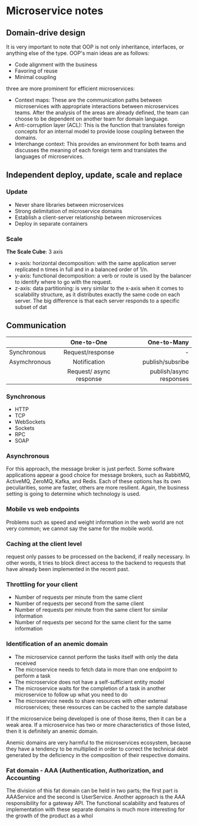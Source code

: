 # Microservice notes

## Domain-drive design

It is very important to note that OOP is not only inheritance, interfaces, or anything else of the type. OOP's main ideas are as follows:

- Code alignment with the business
- Favoring of reuse
- Minimal coupling

three are more prominent for efficient microservices:

- Context maps: These are the communication paths between microservices with appropriate interactions between microservices teams. After the analysis of the areas are already defined, the team can choose to be dependent on another team for domain language.
- Anti-corruption layer (ACL): This is the function that translates foreign concepts for an internal model to provide loose coupling between the domains.
- Interchange context: This provides an environment for both teams and discusses the meaning of each foreign term and translates the languages of microservices.

## Independent deploy, update, scale and replace

### Update

- Never share libraries between microservices
- Strong delimitation of microservice domains
- Establish a client-server relationship between microservices
- Deploy in separate containers

### Scale

**The Scale Cube**: 3 axis

- x-axis: horizontal decomposition: with the same application server replicated n times in full and in a balanced order of 1/n.
- y-axis: functional decomposition: a verb or route is used by the balancer to identify where to go with the request.
- z-axis: data partitioning: is very similar to the x-axis when it comes to scalability structure, as it distributes exactly the same code on each server. The big difference is that each server responds to a specific subset of dat

## Communication

|              |       One-to-One        |             One-to-Many |
| ------------ | :---------------------: | ----------------------: |
| Synchronous  |    Request/response     |                       - |
| Asymchronous |      Notification       |        publish/subsribe |
|              | Request/ async response | publish/async responses |

### Synchronous

- HTTP
- TCP
- WebSockets
- Sockets
- RPC
- SOAP

### Asynchronous

For this approach, the message broker is just perfect. Some software applications appear a good choice for message brokers, such as RabbitMQ, ActiveMQ, ZeroMQ, Kafka, and Redis. Each of these options has its own peculiarities, some are faster, others are more resilient. Again, the business setting is going to determine which technology is used.

### Mobile vs web endpoints

Problems such as speed and weight information in the web world are not very common; we cannot say the same for the mobile world.

### Caching at the client level

request only passes to be processed on the backend, if really necessary. In other words, it tries to block direct access to the backend to requests that have already been implemented in the recent past.

### Throttling for your client

- Number of requests per minute from the same client
- Number of requests per second from the same client
- Number of requests per minute from the same client for similar information
- Number of requests per second for the same client for the same information

### Identification of an anemic domain

- The microservice cannot perform the tasks itself with only the data received
- The microservice needs to fetch data in more than one endpoint to perform a task
- The microservice does not have a self-sufficient entity model
- The microservice waits for the completion of a task in another microservice to follow up what you need to do
- The microservice needs to share resources with other external microservices; these resources can be cached to the sample database

If the microservice being developed is one of those items, then it can be a weak area. If a microservice has two or more characteristics of those listed, then it is definitely an anemic domain.

Anemic domains are very harmful to the microservices ecosystem, because they have a tendency to be multiplied in order to correct the technical debt generated by the deficiency in the composition of their respective domains.

### Fat domain - AAA (Authentication, Authorization, and Accounting

The division of this fat domain can be held in two parts; the first part is AAAService and the second is UserService. Another approach is the AAA responsibility for a gateway API. The functional scalability and features of implementation with these separate domains is much more interesting for the growth of the product as a whol
